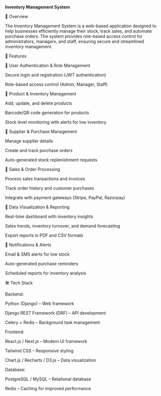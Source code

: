 **Inventory Management System**

📌 Overview

The Inventory Management System is a web-based application designed to help businesses efficiently manage their stock, track sales, and automate purchase orders. The system provides role-based access control for administrators, managers, and staff, ensuring secure and streamlined inventory management.

🚀 Features

🔹 User Authentication & Role Management

Secure login and registration (JWT authentication)

Role-based access control (Admin, Manager, Staff)

🔹 Product & Inventory Management

Add, update, and delete products

Barcode/QR code generation for products

Stock level monitoring with alerts for low inventory

🔹 Supplier & Purchase Management

Manage supplier details

Create and track purchase orders

Auto-generated stock replenishment requests

🔹 Sales & Order Processing

Process sales transactions and invoices

Track order history and customer purchases

Integrate with payment gateways (Stripe, PayPal, Razorpay)

🔹 Data Visualization & Reporting

Real-time dashboard with inventory insights

Sales trends, inventory turnover, and demand forecasting

Export reports in PDF and CSV formats

🔹 Notifications & Alerts

Email & SMS alerts for low stock

Auto-generated purchase reminders

Scheduled reports for inventory analysis

🛠️ Tech Stack

Backend:

Python (Django) – Web framework

Django REST Framework (DRF) – API development

Celery + Redis – Background task management

Frontend:

React.js / Next.js – Modern UI framework

Tailwind CSS – Responsive styling

Chart.js / Recharts / D3.js – Data visualization

Database:

PostgreSQL / MySQL – Relational database

Redis – Caching for improved performance



